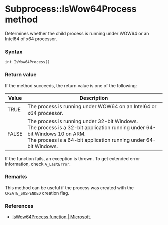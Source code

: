 # Subprocess::IsWow64Process method

Determines whether the child process is running under WOW64 or an Intel64 of x64 processor.




### Syntax

```
int IsWow64Process()
```




### Return value

If the method succeeds, the return value is one of the following:

| Value | Description |
| -------- | -------- |
| TRUE | The process is running under WOW64 on an Intel64 or x64 processor. |
| FALSE | The process is running under 32-bit Windows.<br>The process is a 32-bit application running under 64-bit Windows 10 on ARM.<br>The process is a 64-bit application running under 64-bit Windows. |

If the function fails, an exception is thrown. To get extended error information, check `A_LastError`.




### Remarks

This method can be useful if the process was created with the `CREATE_SUSPENDED` creation flag.




### References

- [IsWow64Process function | Microsoft](https://docs.microsoft.com/en-us/windows/desktop/api/wow64apiset/nf-wow64apiset-iswow64process).
